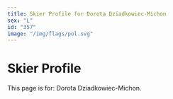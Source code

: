 ```yaml
---
title: Skier Profile for Dorota Dziadkowiec-Michon
sex: "L"
id: "357"
image: "/img/flags/pol.svg" 
---
```


# Skier Profile

This page is for: Dorota Dziadkowiec-Michon.
    